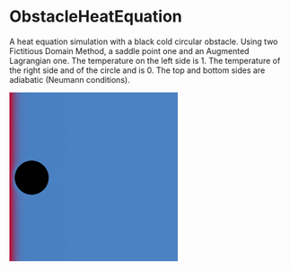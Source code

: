 # ObstacleHeatEquation
A heat equation simulation with a black cold circular obstacle. Using two Fictitious Domain Method, a saddle point one and an Augmented Lagrangian one. The temperature on the left side is 1. The temperature of the right side and of the circle and is 0. The top and bottom sides are adiabatic (Neumann conditions).

<img src="https://github.com/LesageAdrien/ObstacleHeatEquation/blob/main/HeatEquation.gif" width="300" height="300">

